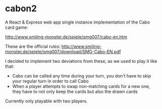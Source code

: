 # cabon2
A React & Express web app single instance implementation of the Cabo card game:

http://www.smiling-monster.de/spiele/smg007/cabo-en.htm

These are the official rules:
http://www.smiling-monster.de/spiele/smg007/download/SMG-Cabo-EN.pdf

I decided to implement two deviations from these, as we used to play it like that: 
- Cabo can be called any time during your turn, you don't have to skip your regular turn in order to call Cabo
- When a player attempts to swap non-matching cards for a new one, they have to not only keep the cards but also the drawn cards

Currently only playable with two players.
